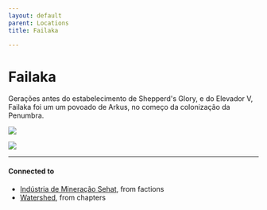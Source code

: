 ```yaml
---
layout: default
parent: Locations
title: Failaka

---
```

# Failaka

Gerações antes do estabelecimento de Shepperd's Glory, e do Elevador V, Failaka foi um um povoado de Arkus, no começo da colonização da Penumbra.

![](https://i.imgur.com/uvRB1JT.png)

![](https://i.imgur.com/bCRkMgz.png)


---
#### Connected to

<!-- QueryToSerialize: LIST without ID "["+ title + "](https://terra-campaigns.github.io/"+ regexreplace(file.path, ".md", "") + ")" + ", from " + regexreplace(file.folder, "nibiru/", "") FROM ([[]]) OR outgoing([[]]) SORT file.folder DESC -->
<!-- SerializedQuery: LIST without ID "["+ title + "](https://terra-campaigns.github.io/"+ regexreplace(file.path, ".md", "") + ")" + ", from " + regexreplace(file.folder, "nibiru/", "") FROM ([[]]) OR outgoing([[]]) SORT file.folder DESC -->
- [Indústria de Mineração Sehat](https://terra-campaigns.github.io/nibiru/factions/Sehat), from factions
- [Watershed](https://terra-campaigns.github.io/nibiru/chapters/Watershed), from chapters
<!-- SerializedQuery END -->
